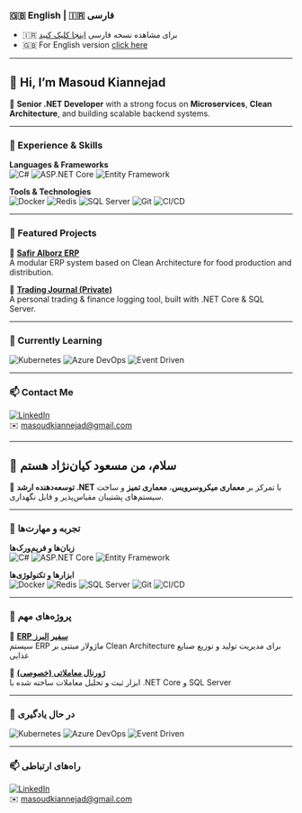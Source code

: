 ### 🇬🇧 English | 🇮🇷 فارسی

- 🇮🇷 برای مشاهده نسخه فارسی [اینجا کلیک کنید](#persian)
- 🇬🇧 For English version [click here](#hi-im-masoud-kiannejad)

---

## 👋 Hi, I’m Masoud Kiannejad

🎯 **Senior .NET Developer** with a strong focus on **Microservices**, **Clean Architecture**, and building scalable backend systems.

---

### 💼 Experience & Skills

**Languages & Frameworks**  
![C#](https://img.shields.io/badge/C%23-239120?style=flat&logo=c-sharp&logoColor=white)
![ASP.NET Core](https://img.shields.io/badge/ASP.NET_Core-512BD4?style=flat&logo=.net&logoColor=white)
![Entity Framework](https://img.shields.io/badge/Entity_Framework-6DB33F?style=flat&logo=dotnet&logoColor=white)

**Tools & Technologies**  
![Docker](https://img.shields.io/badge/Docker-2496ED?style=flat&logo=docker&logoColor=white)
![Redis](https://img.shields.io/badge/Redis-DC382D?style=flat&logo=redis&logoColor=white)
![SQL Server](https://img.shields.io/badge/SQL_Server-CC2927?style=flat&logo=microsoft-sql-server&logoColor=white)
![Git](https://img.shields.io/badge/Git-F05032?style=flat&logo=git&logoColor=white)
![CI/CD](https://img.shields.io/badge/CI/CD-blue?style=flat)


---

### 🚀 Featured Projects

🔹 [**Safir Alborz ERP**](https://github.com/MasoudKian/safir-alborz)  
A modular ERP system based on Clean Architecture for food production and distribution.

🔹 [**Trading Journal (Private)**](https://github.com/MasoudKian/Trading_Journal)  
A personal trading & finance logging tool, built with .NET Core & SQL Server.

---

### 🌱 Currently Learning

![Kubernetes](https://img.shields.io/badge/Kubernetes-326CE5?style=flat&logo=kubernetes&logoColor=white)
![Azure DevOps](https://img.shields.io/badge/Azure_DevOps-0078D7?style=flat&logo=azure-devops&logoColor=white)
![Event Driven](https://img.shields.io/badge/Event_Driven_Architecture-orange?style=flat)

---

### 📫 Contact Me  
[![LinkedIn](https://img.shields.io/badge/LinkedIn-blue?style=flat&logo=linkedin&logoColor=white)](https://www.linkedin.com/in/masoud-kiannejad/)  
✉️ masoudkiannejad@gmail.com

---

<a name="persian"></a>
## 👋 سلام، من مسعود کیان‌نژاد هستم

🎯 **توسعه‌دهنده ارشد .NET** با تمرکز بر **معماری میکروسرویس**، **معماری تمیز** و ساخت سیستم‌های پشتیبان مقیاس‌پذیر و قابل نگهداری.

---

### 💼 تجربه و مهارت‌ها

**زبان‌ها و فریم‌ورک‌ها**  
![C#](https://img.shields.io/badge/C%23-239120?style=flat&logo=c-sharp&logoColor=white)
![ASP.NET Core](https://img.shields.io/badge/ASP.NET_Core-512BD4?style=flat&logo=.net&logoColor=white)
![Entity Framework](https://img.shields.io/badge/Entity_Framework-6DB33F?style=flat&logo=dotnet&logoColor=white)

**ابزارها و تکنولوژی‌ها**  
![Docker](https://img.shields.io/badge/Docker-2496ED?style=flat&logo=docker&logoColor=white)
![Redis](https://img.shields.io/badge/Redis-DC382D?style=flat&logo=redis&logoColor=white)
![SQL Server](https://img.shields.io/badge/SQL_Server-CC2927?style=flat&logo=microsoft-sql-server&logoColor=white)
![Git](https://img.shields.io/badge/Git-F05032?style=flat&logo=git&logoColor=white)
![CI/CD](https://img.shields.io/badge/CI/CD-blue?style=flat)


---

### 🚀 پروژه‌های مهم

🔹 [**ERP سفیر البرز**](https://github.com/MasoudKian/safir-alborz)  
سیستم ERP ماژولار مبتنی بر Clean Architecture برای مدیریت تولید و توزیع صنایع غذایی

🔹 [**ژورنال معاملاتی (خصوصی)**](https://github.com/MasoudKian/Trading_Journal)  
ابزار ثبت و تحلیل معاملات ساخته شده با .NET Core و SQL Server

---

### 🌱 در حال یادگیری

![Kubernetes](https://img.shields.io/badge/Kubernetes-326CE5?style=flat&logo=kubernetes&logoColor=white)
![Azure DevOps](https://img.shields.io/badge/Azure_DevOps-0078D7?style=flat&logo=azure-devops&logoColor=white)
![Event Driven](https://img.shields.io/badge/معماری_رویدادمحور-orange?style=flat)

---

### 📫 راه‌های ارتباطی  
[![LinkedIn](https://img.shields.io/badge/LinkedIn-blue?style=flat&logo=linkedin&logoColor=white)](https://www.linkedin.com/in/masoud-kiannejad/)  
✉️ masoudkiannejad@gmail.com
